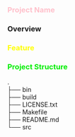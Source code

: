 <font color=pink>

### Project Name

</font>

### Overview

<font color=yellow>

### Feature

</font>
<font color=gree>

### Project Structure

</font>

.\
├── bin\
├── build\
├── LICENSE.txt\
├── Makefile\
├── README.md\
└── src

